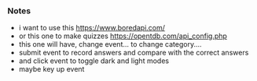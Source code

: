 ### Notes
* i want to use this https://www.boredapi.com/
* or this one to make quizzes https://opentdb.com/api_config.php
* this one will have, change event... to change category.... 
* submit event to record answers and compare with the correct answers
* and click event to toggle dark and light modes
* maybe key up event


